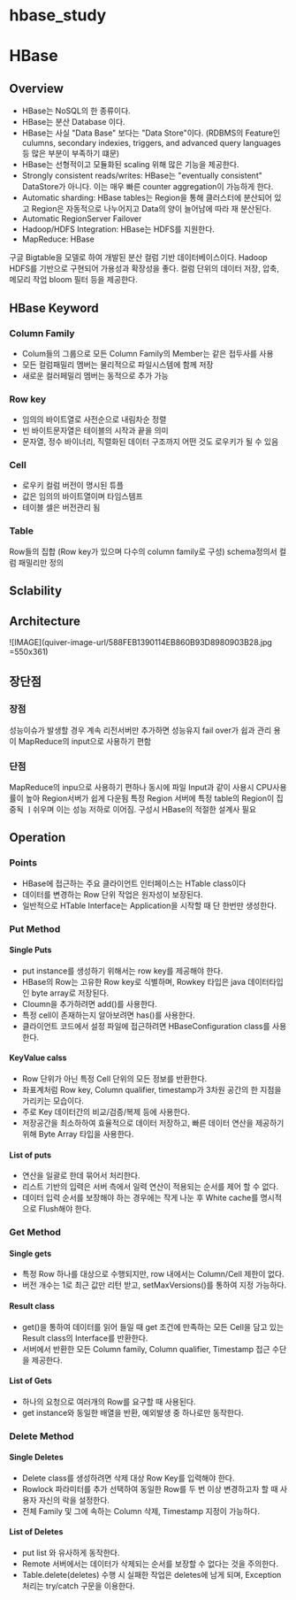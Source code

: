 # hbase_study

# HBase
## Overview
* HBase는 NoSQL의 한 종류이다. 
* HBase는 분산 Database 이다.
* HBase는 사실 "Data Base" 보다는 "Data Store"이다. (RDBMS의 Feature인 culumns, secondary indexies, triggers, and advanced query languages 등 많은 부분이 부족하기 떄문)
* HBase는 선형적이고 모듈화된 scaling 위해 많은 기능을 제공한다.
* Strongly consistent reads/writes: HBase는 "eventually consistent" DataStore가 아니다. 이는 매우 빠른 counter aggregation이 가능하게 한다. 
* Automatic sharding: HBase tables는 Region을 통해 클러스터에 분산되어 있고 Region은 자동적으로 나누어지고 Data의 양이 늘어남에 따라 재 분산된다.
* Automatic RegionServer Failover
* Hadoop/HDFS Integration: HBase는 HDFS를 지원한다.
* MapReduce: HBase


구글 Bigtable을 모델로 하여 개발된 분산 컬럼 기반 데이터베이스이다. Hadoop HDFS를 기반으로 구현되어 가용성과 확장성을 좋다. 컬럼 단위의 데이터 저장, 압축, 메모리 작업 bloom 필터 등을 제공한다. 

## HBase Keyword
### Column Family
* Colum들의 그룹으로 모든 Column Family의 Member는 같은 접두사를 사용
* 모든 컬럼패밀리 멤버는 물리적으로 파일시스템에 함께 저장
* 새로운 컬러페밀리 멤버는 동적으로 추가 가능
### Row key
* 임의의 바이트열로 사전순으로 내림차순 정렬
* 빈 바이트문자열은 테이블의 시작과 끝을 의미
* 문자열, 정수 바이너리, 직렬화된 데이터 구조까지 어떤 것도 로우키가 될 수 있음
### Cell
* 로우키 컬럼 버전이 명시된 튜플
* 값은 임의의 바이트열이며 타임스템프
* 테이블 셀은 버전관리 됨
### Table
Row들의 집합 (Row key가 있으며 다수의 column family로 구성)
schema정의서 컬럼 패밀리만 정의

## Sclability

## Architecture
![IMAGE](quiver-image-url/588FEB1390114EB860B93D8980903B28.jpg =550x361)

## 장단점
### 장점
성능이슈가 발생할 경우 계속 리전서버만 추가하면 성능유지
fail over가 쉽과 관리 용이
MapReduce의 input으로 사용하기 편함
### 단점
MapReduce의 inpu으로 사용하기 편하나 동시에 파일 Input과 같이 사용시 CPU사용률이 높아 Region서버가 쉽게 다운됨
특정 Region 서버에 특정 table의 Region이 집중됙 ㅣ쉬우며 이는 성능 저하로 이어짐. 구성시 HBase의 적절한 설계사 필요

## Operation
### Points
* HBase에 접근하는 주요 클라이언트 인터페이스는 HTable class이다
* 데이터를 변경하는 Row 단위 작업은 원자성이 보장된다.
* 일반적으로 HTable Interface는 Application을 시작할 때 단 한번만 생성한다.
### Put Method
#### Single Puts
* put instance를 생성하기 위해서는 row key를 제공해야 한다.
* HBase의 Row는 고유한 Row key로 식별하며, Rowkey 타입은 java 데이터타입인 byte array로 저장된다.
* Cloumn을 추가하려면 add()를 사용한다.
* 특정 cell이 존재하는지 알아보려면 has()를 사용한다.
* 클라이언트 코드에서 설정 파일에 접근하려면 HBaseConfiguration class를 사용한다.
#### KeyValue calss
* Row 단위가 아닌 특정 Cell 단위의 모든 정보를 반환한다.
* 좌표계처럼 Row key, Column qualifier, timestamp가 3차원 공간의 한 지점을 가리키는 모습이다.
* 주로 Key 데이터간의 비교/검증/복제 등에 사용한다.
* 저장공간을 최소하하여 효율적으로 데이터 저장하고, 빠른 데이터 연산을 제공하기 위해 Byte Array 타입을 사용한다.
#### List of puts
* 연산을 일괄로 한데 묶어서 처리한다.
* 리스트 기반의 입력은 서버 측에서 일력 연산이 적용되는 순서를 제어 할 수 없다.
* 데이터 입력 순서를 보장해야 하는 경우에는 작게 나눈 후 White cache를 명시적으로 Flush해야 한다.
### Get Method
#### Single gets
* 특정 Row 하나를 대상으로 수행되지만, row 내에서는 Column/Cell 제한이 없다.
* 버전 개수는 1로 최근 값만 리턴 받고, setMaxVersions()를 통하여 지정 가능하다.
#### Result class
* get()을 통하여 데이터를 읽어 들일 때 get 조건에 만족하는 모든 Cell을 담고 있는 Result class의 Interface를 반환한다.
* 서버에서 반환한 모든 Column family, Column qualifier, Timestamp 접근 수단을 제공한다.
#### List of Gets
* 하나의 요청으로 여러개의 Row를 요구할 때 사용된다.
* get instance와 동일한 배열을 반환, 예외발생 중 하나로만 동작한다.
### Delete Method
#### Single Deletes
* Delete class를 생성하려면 삭제 대상 Row Key를 입력해야 한다.
* Rowlock 파라미터를 추가 선택하여 동일한 Row를 두 번 이상 변경하고자 할 때 사용자 자신의 락을 설정한다.
* 전체 Family 및 그에 속하는 Column 삭제, Timestamp 지정이 가능하다.
#### List of Deletes
* put list 와 유사하게 동작한다.
* Remote 서버에서는 데이터가 삭제되는 순서를 보장할 수 없다는 것을 주의한다.
* Table.delete(deletes) 수행 시 실패한 작업은 deletes에 남게 되며, Exception 처리는 try/catch 구문을 이용한다.

